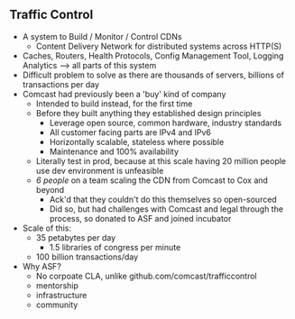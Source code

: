 ## Traffic Control

* A system to Build / Monitor / Control CDNs
  * Content Delivery Network for distributed systems across HTTP(S)
* Caches, Routers, Health Protocols, Config Management Tool, Logging Analytics --> all parts of this system
* Difficult problem to solve as there are thousands of servers, billions of transactions per day
* Comcast had previously been a 'buy' kind of company
  * Intended to build instead, for the first time
  * Before they built anything they established design principles
    * Leverage open source, common hardware, industry standards
    * All customer facing parts are IPv4 and IPv6
    * Horizontally scalable, stateless where possible
    * Maintenance and 100% availability
  * Literally test in prod, because at this scale having 20 million people use dev environment is unfeasible
  * *6 people* on a team scaling the CDN from Comcast to Cox and beyond
    * Ack'd that they couldn't do this themselves so open-sourced
    * Did so, but had challenges with Comcast and legal through the process, so donated to ASF and joined incubator
* Scale of this:
  * 35 petabytes per day
    * 1.5 libraries of congress per minute
  * 100 billion transactions/day
* Why ASF?
  * No corpoate CLA, unlike github.com/comcast/trafficcontrol
  * mentorship
  * infrastructure
  * community